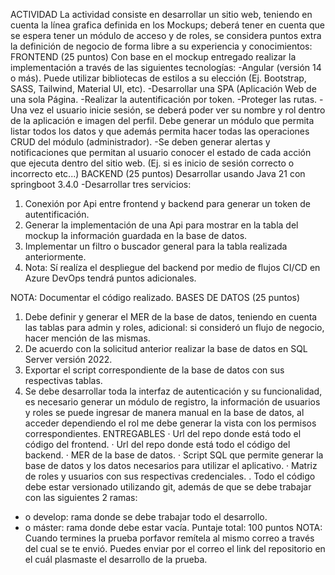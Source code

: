 ACTIVIDAD
La actividad consiste en desarrollar un sitio web, teniendo en cuenta la línea grafica definida en los Mockups; deberá tener en cuenta que se espera tener un módulo de acceso y de roles, se considera puntos extra la definición de negocio de forma libre a su experiencia y conocimientos:
FRONTEND (25 puntos)
Con base en el mockup entregado realizar la implementación a través de las siguientes tecnologías:
-Angular (versión 14 o más). Puede utilizar bibliotecas de estilos a su elección (Ej. Bootstrap, SASS, Tailwind, Material UI, etc).
-Desarrollar una SPA (Aplicación Web de una sola Página.
-Realizar la autentificación por token.
-Proteger las rutas.
-Una vez el usuario inicie sesión, se deberá poder ver su nombre y rol dentro de la aplicación e imagen del perfil. Debe generar un módulo que permita listar todos los datos y que además permita hacer todas las operaciones CRUD del módulo (administrador).
-Se deben generar alertas y notificaciones que permitan al usuario conocer el estado de cada acción que ejecuta dentro del sitio web. (Ej. si es inicio de sesión correcto o incorrecto etc...)
BACKEND (25 puntos)
Desarrollar usando Java 21 con springboot 3.4.0
-Desarrollar tres servicios:
1. Conexión por Api entre frontend y backend para generar un token de autentificación.
2. Generar la implementación de una Api para mostrar en la tabla del mockup la información guardada en la base de datos.
3. Implementar un filtro o buscador general para la tabla realizada anteriormente.
4. Nota: Sí realíza el despliegue del backend por medio de flujos CI/CD en Azure DevOps tendrá puntos adicionales.

NOTA: Documentar el código realizado.
BASES DE DATOS (25 puntos)
1.	Debe definir y generar el MER de la base de datos, teniendo en cuenta las tablas para admin y roles, adicional: si consideró un flujo de negocio, hacer mención de las mismas.
2.	De acuerdo con la solicitud anterior realizar la base de datos en SQL Server versión 2022.
3.	Exportar el script correspondiente de la base de datos con sus respectivas tablas.
4.	Se debe desarrollar toda la interfaz de autenticación y su funcionalidad, es necesario generar un módulo de registro, la información de usuarios y roles se puede ingresar de manera manual en la base de datos, al acceder dependiendo el rol me debe generar la vista con los permisos correspondientes.
ENTREGABLES
· Url del repo donde está todo el código del frontend.
· Url del repo donde está todo el código del backend.
· MER de la base de datos.
· Script SQL que permite generar la base de datos y los datos necesarios para utilizar el aplicativo.
· Matriz de roles y usuarios con sus respectivas credenciales.
. Todo el código debe estar versionado utilizando git, además de que se debe trabajar con las siguientes 2 ramas:
-	o develop: rama donde se debe trabajar todo el desarrollo.
-	o máster: rama donde debe estar vacía.
Puntaje total: 100 puntos
NOTA:  Cuando termines la prueba porfavor remítela al mismo correo a través del cual se te envió. Puedes enviar por el correo el link del repositorio en el cuál plasmaste el desarrollo de la prueba.
